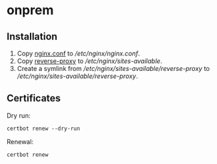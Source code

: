 # onprem

## Installation

1. Copy [nginx.conf](nginx.conf) to */etc/nginx/nginx.conf*.
2. Copy [reverse-proxy](reverse-proxy) to */etc/nginx/sites-available*.
3. Create a symlink from */etc/nginx/sites-available/reverse-proxy* to */etc/nginx/sites-available/reverse-proxy*.

## Certificates

Dry run:

    certbot renew --dry-run

Renewal:

    certbot renew
